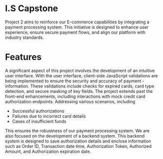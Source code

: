 # I.S Capstone 
Project 2 aims to reinforce our E-commerce capabilities by integrating a payment processing system. This initiative is designed to enhance user experience, ensure secure payment flows, and align our platform with industry standards.
# Features
A significant aspect of this project involves the development of an intuitive user interface. With the user interface, client-side JavaScript validations are being implemented to ensure the security and accuracy of payment -information. These validations include checks for expired cards, card type detection, and secure masking of key fields.
The project extends past the front-end enhancements, including interactions with mock credit card authorization endpoints. Addressing various scenarios, including 

- Successful authorizations
- Failures due to incorrect card details
- Cases of insufficient funds

This ensures the robustness of our payment processing system. We are also focused on the development of a backend system. This backend system is designed to save authorization details and enclose information such as Order ID, Transaction date time, Authorization Token, Authorized Amount, and Authorization expiration date.

